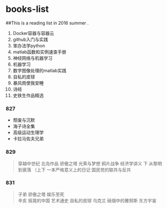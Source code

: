 # books-list
##This is a reading list in 2016 summer .
1. Docker容器与容器云 
2. github入门与实践 
3. 笨办法学python 
4. matlab函数和实例速查手册 
5. 神经网络与机器学习 
6. 机器学习 
7. 数字图像处理的matlab实践  
8. 自私的皮球 
9. 暴风雨使我安睡  
 10. 诗经 
 11. 史铁生作品精选

### 827 
- 颓废与沉默 
- 海子诗全集 
- 高级运动生理学 
- 卡拉马佐夫兄弟

### 829 
> 穿越中世纪 
> 北岛作品 
> 骄傲之塔 
> 光荣与梦想 
> 鸦片战争 
> 经济学讲义 下 
> 从黎明到衰落 （上下
> 一本严格意义上的日记
> 国民党的联共与反共

### 831
>子弟 
>骄傲之塔 
>娱乐至死  
>辛亥 摇晃的中国 
>艺术通史 
>自私的皮球 
>乌克兰 硝烟中的雅努斯 
>东方宇宙
